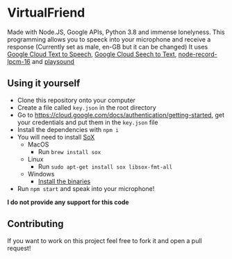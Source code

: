 # VirtualFriend
Made with Node.JS, Google APIs, Python 3.8 and immense lonelyness. This programming allows you to speeck into your microphone and receive a response (Currently set as male, en-GB but it can be changed)
It uses [Google Cloud Text to Speech](https://cloud.google.com/text-to-speech), [Google Cloud Seech to Text](https://cloud.google.com/speech-to-text), [node-record-lpcm-16](https://www.npmjs.com/package/node-record-lpcm16) and [playsound](https://pypi.org/project/playsound/)

## Using it yourself
- Clone this repository onto your computer
- Create a file called `key.json` in the root directory
- Go to https://cloud.google.com/docs/authentication/getting-started, get your credentials and put them in the `key.json` file
- Install the dependencies with `npm i`
- You will need to install [SoX](http://sox.sourceforge.net/)
    - MacOS
        - Run `brew install sox`
    - Linux
        - Run `sudo apt-get install sox libsox-fmt-all`
    - Windows
        - [Install the binaries](http://sourceforge.net/projects/sox/files/latest/download)
- Run `npm start` and speak into your microphone!

**I do not provide any support for this code**

## Contributing
If you want to work on this project feel free to fork it and open a pull request!